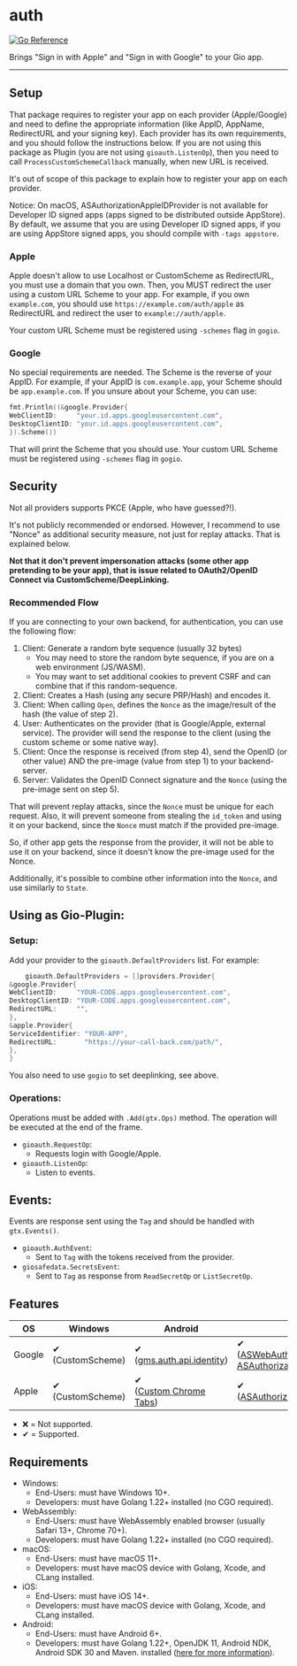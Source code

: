 # auth

[![Go Reference](https://pkg.go.dev/badge/github.com/gioui-plugins/gio-plugins/safedata.svg)](https://pkg.go.dev/github.com/gioui-plugins/gio-plugins/auth)

Brings "Sign in with Apple" and "Sign in with Google" to your Gio app.

--------------

## Setup

That package requires to register your app on each provider (Apple/Google) and need to define the appropriate
information (like AppID, AppName, RedirectURL and your signing key). Each provider has its own requirements,
and you should follow the instructions below. If you are not using this package as Plugin (you are not
using `gioauth.ListenOp`), then you need to call `ProcessCustomSchemeCallback` manually, when new URL is received.

It's out of scope of this package to explain how to register your app on each provider.

Notice: On macOS, ASAuthorizationAppleIDProvider is not available for Developer ID signed apps (apps signed to be
distributed outside AppStore). By default, we assume that you are using Developer ID signed apps, if you are using
AppStore signed apps, you should compile with `-tags appstore`.

### Apple

Apple doesn't allow to use Localhost or CustomScheme as RedirectURL, you must use a domain that you own. Then,
you MUST redirect the user using a custom URL Scheme to your app. For example, if you own `example.com`, you
should use `https://example.com/auth/apple` as RedirectURL and redirect the user to `example://auth/apple`.

Your custom URL Scheme must be registered using `-schemes` flag in `gogio`.

### Google

No special requirements are needed. The Scheme is the reverse of your AppID. For example, if your AppID is
`com.example.app`, your Scheme should be `app.example.com`. If you unsure about your Scheme, you can use:

```go
fmt.Println((&google.Provider{
WebClientID:     "your.id.apps.googleusercontent.com",
DesktopClientID: "your.id.apps.googleusercontent.com",
}).Scheme())
```

That will print the Scheme that you should use. Your custom URL Scheme must be registered using `-schemes` flag
in `gogio`.

## Security

Not all providers supports PKCE (Apple, who have guessed?!).

It's not publicly recommended or endorsed. However, I recommend to use "Nonce" as additional security measure, not
just for replay attacks. That is explained below.

**Not that it don't prevent impersonation attacks (some other app pretending to be your app), that is issue related
to OAuth2/OpenID Connect via CustomScheme/DeepLinking.** 

### Recommended Flow

If you are connecting to your own backend, for authentication, you can use the following flow:

1. Client: Generate a random byte sequence (usually 32 bytes)
    - You may need to store the random byte sequence, if you are on a web environment (JS/WASM).
    - You may want to set additional cookies to prevent CSRF and can combine that if this random-sequence.
2. Client: Creates a Hash (using any secure PRP/Hash) and encodes it.
3. Client: When calling `Open`, defines the `Nonce` as the image/result of the hash (the value of step 2).
4. User: Authenticates on the provider (that is Google/Apple, external service). The provider will send the response
   to the client (using the custom scheme or some native way).
5. Client: Once the response is received (from step 4), send the OpenID (or other value) AND the pre-image (value from
   step 1) to your backend-server.
6. Server: Validates the OpenID Connect signature and the `Nonce` (using the pre-image sent on step 5).

That will prevent replay attacks, since the `Nonce` must be unique for each request. Also, it will prevent someone
from stealing the `id_token` and using it on your backend, since the `Nonce` must match if the provided pre-image.

So, if other app gets the response from the provider, it will not be able to use it on your backend, since it doesn't
know the pre-image used for the Nonce.

Additionally, it's possible to combine other information into the `Nonce`, and use similarly to `State`.

## Using as Gio-Plugin:

### Setup:

Add your provider to the `gioauth.DefaultProviders` list. For example:

```go
    gioauth.DefaultProviders = []providers.Provider{
&google.Provider{
WebClientID:     "YOUR-CODE.apps.googleusercontent.com",
DesktopClientID: "YOUR-CODE.apps.googleusercontent.com",
RedirectURL:     "",
},
&apple.Provider{
ServiceIdentifier: "YOUR-APP",
RedirectURL:       "https://your-call-back.com/path/",
},
}
```

You also need to use `gogio` to set deeplinking, see above.

### Operations:

Operations must be added with `.Add(gtx.Ops)` method. The operation will be executed at the end of the frame.

- `gioauth.RequestOp`:
    - Requests login with Google/Apple.
- `gioauth.ListenOp`:
    - Listen to events.

## Events:

Events are response sent using the `Tag` and should be handled with `gtx.Events()`.

- `gioauth.AuthEvent`:
    - Sent to `Tag` with the tokens received from the provider.
- `giosafedata.SecretsEvent`:
    - Sent to `Tag` as response from `ReadSecretOp` or `ListSecretOp`.

## Features

| OS     | Windows                | Android                                                                                                                                     | MacOS                                                                                                                                                                                                                                                                                                | iOS                                                                                                                                                      | WebAssembly |
|--------|------------------------|---------------------------------------------------------------------------------------------------------------------------------------------|------------------------------------------------------------------------------------------------------------------------------------------------------------------------------------------------------------------------------------------------------------------------------------------------------|----------------------------------------------------------------------------------------------------------------------------------------------------------|-------------|
| Google | ✔ <br/> (CustomScheme) | ✔ <br/> ([gms.auth.api.identity](https://developers.google.com/android/reference/com/google/android/gms/auth/api/identity/package-summary)) | ✔ <br/> ([ASWebAuthenticationSession](https://developer.apple.com/documentation/authenticationservices/aswebauthenticationsession?language=objc) or [ASAuthorizationAppleIDProvider](https://developer.apple.com/documentation/authenticationservices/asauthorizationappleidprovider?language=objc)) | ✔ <br/> ([ASAuthorizationAppleIDProvider](https://developer.apple.com/documentation/authenticationservices/asauthorizationappleidprovider?language=objc) | ✔           |
| Apple  | ✔ <br/> (CustomScheme) | ✔ <br/> ([Custom Chrome Tabs](https://developer.android.com/reference/androidx/browser/customtabs/CustomTabsIntent))                        | ✔ <br/> ([ASAuthorizationAppleIDProvider](https://developer.apple.com/documentation/authenticationservices/asauthorizationappleidprovider?language=objc)                                                                                                                                             | ✔ <br/> ([ASAuthorizationAppleIDProvider](https://developer.apple.com/documentation/authenticationservices/asauthorizationappleidprovider?language=objc) | ✔           |

- ❌ = Not supported.
- ✔ = Supported.

## Requirements

- Windows:
    - End-Users: must have Windows 10+.
    - Developers: must have Golang 1.22+ installed (no CGO required).
- WebAssembly:
    - End-Users: must have WebAssembly enabled browser (usually Safari 13+, Chrome 70+).
    - Developers: must have Golang 1.22+ installed (no CGO required).
- macOS:
    - End-Users: must have macOS 11+.
    - Developers: must have macOS device with Golang, Xcode, and CLang installed.
- iOS:
    - End-Users: must have iOS 14+.
    - Developers: must have macOS device with Golang, Xcode, and CLang installed.
- Android:
    - End-Users: must have Android 6+.
    - Developers: must have Golang 1.22+, OpenJDK 11, Android NDK, Android SDK 30 and Maven.
      installed ([here for more information](https://gioui.org/doc/install/android)).

